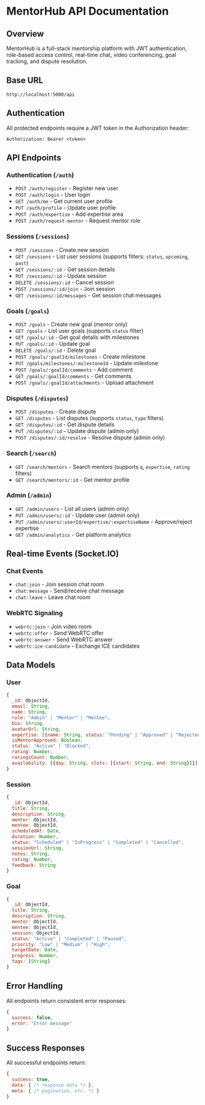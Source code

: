 # MentorHub API Documentation

## Overview
MentorHub is a full-stack mentorship platform with JWT authentication, role-based access control, real-time chat, video conferencing, goal tracking, and dispute resolution.

## Base URL
```
http://localhost:5000/api
```

## Authentication
All protected endpoints require a JWT token in the Authorization header:
```
Authorization: Bearer <token>
```

## API Endpoints

### Authentication (`/auth`)
- `POST /auth/register` - Register new user
- `POST /auth/login` - User login
- `GET /auth/me` - Get current user profile
- `PUT /auth/profile` - Update user profile
- `POST /auth/expertise` - Add expertise area
- `POST /auth/request-mentor` - Request mentor role

### Sessions (`/sessions`)
- `POST /sessions` - Create new session
- `GET /sessions` - List user sessions (supports filters: `status`, `upcoming`, `past`)
- `GET /sessions/:id` - Get session details
- `PUT /sessions/:id` - Update session
- `DELETE /sessions/:id` - Cancel session
- `POST /sessions/:id/join` - Join session
- `GET /sessions/:id/messages` - Get session chat messages

### Goals (`/goals`)
- `POST /goals` - Create new goal (mentor only)
- `GET /goals` - List user goals (supports `status` filter)
- `GET /goals/:id` - Get goal details with milestones
- `PUT /goals/:id` - Update goal
- `DELETE /goals/:id` - Delete goal
- `POST /goals/:goalId/milestones` - Create milestone
- `PUT /goals/milestones/:milestoneId` - Update milestone
- `POST /goals/:goalId/comments` - Add comment
- `GET /goals/:goalId/comments` - Get comments
- `POST /goals/:goalId/attachments` - Upload attachment

### Disputes (`/disputes`)
- `POST /disputes` - Create dispute
- `GET /disputes` - List disputes (supports `status`, `type` filters)
- `GET /disputes/:id` - Get dispute details
- `PUT /disputes/:id` - Update dispute (admin only)
- `POST /disputes/:id/resolve` - Resolve dispute (admin only)

### Search (`/search`)
- `GET /search/mentors` - Search mentors (supports `q`, `expertise`, `rating` filters)
- `GET /search/mentors/:id` - Get mentor profile

### Admin (`/admin`)
- `GET /admin/users` - List all users (admin only)
- `PUT /admin/users/:id` - Update user (admin only)
- `PUT /admin/users/:userId/expertise/:expertiseName` - Approve/reject expertise
- `GET /admin/analytics` - Get platform analytics

## Real-time Events (Socket.IO)

### Chat Events
- `chat:join` - Join session chat room
- `chat:message` - Send/receive chat message
- `chat:leave` - Leave chat room

### WebRTC Signaling
- `webrtc:join` - Join video room
- `webrtc:offer` - Send WebRTC offer
- `webrtc:answer` - Send WebRTC answer
- `webrtc:ice-candidate` - Exchange ICE candidates

## Data Models

### User
```javascript
{
  _id: ObjectId,
  email: String,
  name: String,
  role: "Admin" | "Mentor" | "Mentee",
  bio: String,
  avatarUrl: String,
  expertise: [{name: String, status: "Pending" | "Approved" | "Rejected"}],
  isMentorApproved: Boolean,
  status: "Active" | "Blocked",
  rating: Number,
  ratingsCount: Number,
  availability: [{day: String, slots: [{start: String, end: String}]}]
}
```

### Session
```javascript
{
  _id: ObjectId,
  title: String,
  description: String,
  mentor: ObjectId,
  mentee: ObjectId,
  scheduledAt: Date,
  duration: Number,
  status: "Scheduled" | "InProgress" | "Completed" | "Cancelled",
  sessionUrl: String,
  notes: String,
  rating: Number,
  feedback: String
}
```

### Goal
```javascript
{
  _id: ObjectId,
  title: String,
  description: String,
  mentor: ObjectId,
  mentee: ObjectId,
  session: ObjectId,
  status: "Active" | "Completed" | "Paused",
  priority: "Low" | "Medium" | "High",
  targetDate: Date,
  progress: Number,
  tags: [String]
}
```

## Error Handling
All endpoints return consistent error responses:
```javascript
{
  success: false,
  error: "Error message"
}
```

## Success Responses
All successful endpoints return:
```javascript
{
  success: true,
  data: { /* response data */ },
  meta: { /* pagination, etc. */ }
}
```